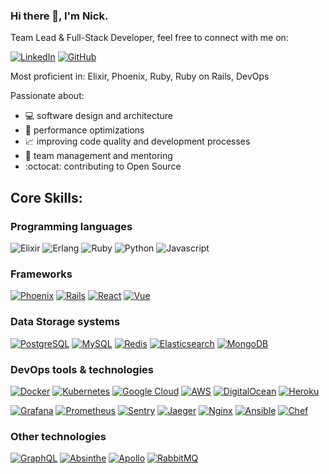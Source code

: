 ### Hi there 👋, I'm Nick.
Team Lead & Full-Stack Developer, feel free to connect with me on:

[![LinkedIn](https://img.shields.io/badge/LinkedIn-blue?style=for-the-badge&logo=linkedin&logoColor=white&link=https://www.linkedin.com/in/nick-chernyshev/)](https://www.linkedin.com/in/nick-chernyshev/)
[![GitHub](https://img.shields.io/badge/-github-181717?style=for-the-badge&logo=GitHub&logoColor=white&link=https://github.com/flowerett)](https://github.com/flowerett)


Most proficient in: Elixir, Phoenix, Ruby, Ruby on Rails, DevOps

Passionate about:
- 💻 software design and architecture
- 🚀 performance optimizations
- 📈 improving code quality and development processes
- 🌱 team management and mentoring
- :octocat: contributing to Open Source

## Core Skills:
### Programming languages
![Elixir](https://img.shields.io/badge/elixir-4B275F?style=for-the-badge&logo=elixir)
![Erlang](https://img.shields.io/badge/erlang-A90533?style=for-the-badge&logo=erlang)
![Ruby](https://img.shields.io/badge/ruby-CC342D?style=for-the-badge&logo=ruby)
![Python](https://img.shields.io/badge/-python-3776AB?style=for-the-badge&logo=python&logoColor=ffd343)
![Javascript](https://img.shields.io/badge/-javascript-F7DF1E?style=for-the-badge&logo=javascript&logoColor=black)


### Frameworks
[![Phoenix](https://img.shields.io/badge/-Phoenix-ff6f61?style=for-the-badge)](https://www.phoenixframework.org/)
[![Rails](https://img.shields.io/badge/-Rails-CC0000?style=for-the-badge&logo=ruby-on-rails)](https://rubyonrails.org/)
[![React](https://img.shields.io/badge/-React-61DAFB?style=for-the-badge&logo=react&logoColor=white)](https://reactjs.org/)
[![Vue](https://img.shields.io/badge/-Vue-4FC08D?style=for-the-badge&logo=vue.js&logoColor=white)](https://vuejs.org/)

### Data Storage systems
[![PostgreSQL](https://img.shields.io/badge/-PostgreSQL-336791?style=for-the-badge&logo=postgresql&logoColor=white)](https://www.postgresql.org/)
[![MySQL](https://img.shields.io/badge/-MySQL-4479A1?style=for-the-badge&logo=mysql&logoColor=white)](https://www.mysql.com/)
[![Redis](https://img.shields.io/badge/-Redis-DC382D?style=for-the-badge&logo=redis&logoColor=white)](https://redis.io/)
[![Elasticsearch](https://img.shields.io/badge/-Elasticsearch-005571?style=for-the-badge&logo=elasticsearch&logoColor=white)](https://www.elastic.co/)
[![MongoDB](https://img.shields.io/badge/-MongoDB-47A248?style=for-the-badge&logo=mongodb&logoColor=white)](https://www.mongodb.com/)

### DevOps tools & technologies
[![Docker](https://img.shields.io/badge/-Docker-2496ED?style=for-the-badge&logo=docker&logoColor=white)](https://www.docker.com/)
[![Kubernetes](https://img.shields.io/badge/-Kubernetes-326CE5?style=for-the-badge&logo=kubernetes&logoColor=white)](https://kubernetes.io/)
[![Google Cloud](https://img.shields.io/badge/-Google%20Cloud-4285F4?style=for-the-badge&logo=google-cloud&logoColor=white)](https://cloud.google.com/)
[![AWS](https://img.shields.io/badge/-AWS-232F3E?style=for-the-badge&logo=amazon-aws&logoColor=white)](https://aws.amazon.com/)
[![DigitalOcean](https://img.shields.io/badge/-Digital%20Ocean-0080FF?style=for-the-badge&logo=digitalocean&logoColor=white)](https://www.digitalocean.com/)
[![Heroku](https://img.shields.io/badge/-Heroku-430098?style=for-the-badge&logo=heroku&logoColor=white)](https://www.heroku.com/)

[![Grafana](https://img.shields.io/badge/-Grafana-F46800?style=for-the-badge&logo=grafana&logoColor=white)](https://grafana.com/)
[![Prometheus](https://img.shields.io/badge/-Prometheus-E6522C?style=for-the-badge&logo=prometheus&logoColor=white)](https://prometheus.io/)
[![Sentry](https://img.shields.io/badge/-Sentry-362D59?style=for-the-badge&logo=sentry&logoColor=white)](https://sentry.io/)
[![Jaeger](https://img.shields.io/badge/-Jaeger-00ADD8?style=for-the-badge&logo=jaeger&logoColor=white)](https://www.jaegertracing.io/)
[![Nginx](https://img.shields.io/badge/-Nginx-269539?style=for-the-badge&logo=nginx&logoColor=white)](https://www.nginx.com/)
[![Ansible](https://img.shields.io/badge/-Ansible-333?style=for-the-badge&logo=ansible&logoColor=white)](https://www.ansible.com/)
[![Chef](https://img.shields.io/badge/-Chef-F09820?style=for-the-badge&logo=chef&logoColor=white)](https://www.chef.io/)

### Other technologies
[![GraphQL](https://img.shields.io/badge/-GraphQL-E10098?style=for-the-badge&logo=graphql&logoColor=white)](https://graphql.org/)
[![Absinthe](https://img.shields.io/badge/-Absinthe-58CC02?style=for-the-badge)](https://absinthe-graphql.org/)
[![Apollo](https://img.shields.io/badge/-Apollo-311C87?style=for-the-badge&logo=apollo-graphql&logoColor=white)](https://www.apollographql.com/)
[![RabbitMQ](https://img.shields.io/badge/-RabbitMQ-FF6600?style=for-the-badge&logo=rabbitmq&logoColor=white)](https://www.rabbitmq.com/)


<!--
Other things to add:

## GitHub Stats
<a href="https://github.com/flowerett">
  <img align="center" src="https://github-readme-stats.vercel.app/api/top-langs/?username=flowerett&hide=javascript&langs_count=8&layout=compact" alt="Most Used Languages" />
</a>
<a href="https://github.com/flowerett">
  <img align="center" src="https://github-readme-stats.vercel.app/api?username=flowerett&show_icons=true" alt="Nick's GitHub Stats" />
</a>
 -->